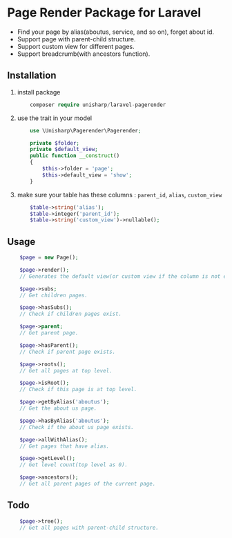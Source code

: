 # Page Render Package for Laravel

 * Find your page by alias(aboutus, service, and so on), forget about id.
 * Support page with parent-child structure.
 * Support custom view for different pages.
 * Support breadcrumb(with ancestors function).

## Installation

1. install package

	```php
		composer require unisharp/laravel-pagerender
	```

1. use the trait in your model

	```php
		use \Unisharp\Pagerender\Pagerender;
	
		private $folder;
	    private $default_view;
	    public function __construct()
	    {
	        $this->folder = 'page';
	        $this->default_view = 'show';
	    }
	```

1. make sure your table has these columns : `parent_id`, `alias`, `custom_view`
	
	```php
        $table->string('alias');
        $table->integer('parent_id');
        $table->string('custom_view')->nullable();
	```

## Usage

```php
	$page = new Page();

	$page->render();
	// Generates the default view(or custom view if the column is not empty).

	$page->subs;
	// Get children pages.

	$page->hasSubs();
	// Check if children pages exist.

	$page->parent;
	// Get parent page.

	$page->hasParent();
	// Check if parent page exists.

	$page->roots();
	// Get all pages at top level.

	$page->isRoot();
	// Check if this page is at top level.

	$page->getByAlias('aboutus');
	// Get the about us page.

    $page->hasByAlias('aboutus');
    // Check if the about us page exists.

    $page->allWithAlias();
    // Get pages that have alias.

    $page->getLevel();
    // Get level count(top level as 0).

    $page->ancestors();
    // Get all parent pages of the current page.
```

## Todo

```php
	$page->tree();
	// Get all pages with parent-child structure.
```
